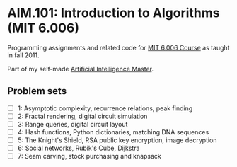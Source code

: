 # AIM.101: Introduction to Algorithms (MIT 6.006)

Programming assignments and related code for [MIT 6.006 Course](https://ocw.mit.edu/courses/electrical-engineering-and-computer-science/6-006-introduction-to-algorithms-fall-2011/index.htm) as taught in fall 2011.

Part of my self-made [Artificial Intelligence Master](github.com/Susensio/artificial-intelligence-master/).

## Problem sets

- [ ]	1:	Asymptotic complexity, recurrence relations, peak finding
- [ ]	2:	Fractal rendering, digital circuit simulation
- [ ]	3:	Range queries, digital circuit layout
- [ ]	4:	Hash functions, Python dictionaries, matching DNA sequences
- [ ]	5:	The Knight's Shield, RSA public key encryption, image decryption
- [ ]	6:	Social networks, Rubik's Cube, Dijkstra
- [ ]	7:	Seam carving, stock purchasing and knapsack
